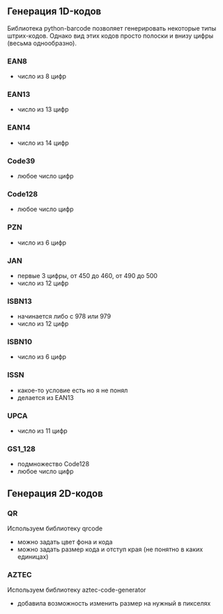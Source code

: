 ## Генерация 1D-кодов

Библиотека python-barcode позволяет генерировать некоторые типы штрих-кодов.
Однако вид этих кодов просто полоски и внизу цифры (весьма однообразно).

### EAN8

* число из 8 цифр

### EAN13

* число из 13 цифр

### EAN14

* число из 14 цифр

### Code39

* любое число цифр

### Code128

* любое число цифр

### PZN

* число из 6 цифр

### JAN

* первые 3 цифры, от 450 до 460, от 490 до 500
* число из 12 цифр

### ISBN13

* начинается либо с 978 или 979
* число из 12 цифр

### ISBN10

* число из 6 цифр

### ISSN

* какое-то условие есть но я не понял
* делается из EAN13

### UPCA

* число из 11 цифр

### GS1_128

* подмножество Code128
* любое число цифр

## Генерация 2D-кодов

### QR

Используем библиотеку qrcode

* можно задать цвет фона и кода
* можно задать размер кода и отступ края (не понятно в каких единицах)

### AZTEC

Используем библиотеку aztec-code-generator

* добавила возможность изменить размер на нужный в пикселях

